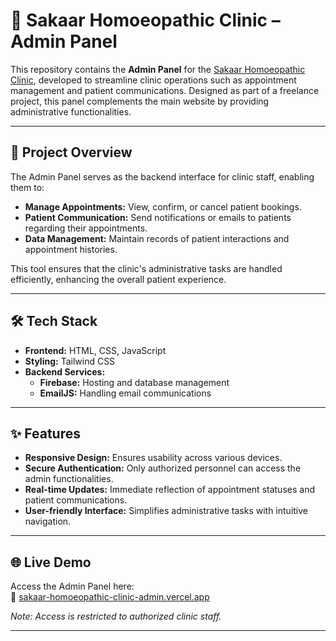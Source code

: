 # 🌿 Sakaar Homoeopathic Clinic – Admin Panel

This repository contains the **Admin Panel** for the [Sakaar Homoeopathic Clinic](https://sakaarhomoeopathy.com/), developed to streamline clinic operations such as appointment management and patient communications. Designed as part of a freelance project, this panel complements the main website by providing administrative functionalities.

---

## 📌 Project Overview

The Admin Panel serves as the backend interface for clinic staff, enabling them to:

- **Manage Appointments:** View, confirm, or cancel patient bookings.
- **Patient Communication:** Send notifications or emails to patients regarding their appointments.
- **Data Management:** Maintain records of patient interactions and appointment histories.

This tool ensures that the clinic's administrative tasks are handled efficiently, enhancing the overall patient experience.

---

## 🛠️ Tech Stack

- **Frontend:** HTML, CSS, JavaScript
- **Styling:** Tailwind CSS
- **Backend Services:**
  - **Firebase:** Hosting and database management
  - **EmailJS:** Handling email communications

---

## ✨ Features

- **Responsive Design:** Ensures usability across various devices.
- **Secure Authentication:** Only authorized personnel can access the admin functionalities.
- **Real-time Updates:** Immediate reflection of appointment statuses and patient communications.
- **User-friendly Interface:** Simplifies administrative tasks with intuitive navigation.

---

## 🌐 Live Demo

Access the Admin Panel here:  
🔗 [sakaar-homoeopathic-clinic-admin.vercel.app](https://sakaar-homoeopathic-clinic-admin.vercel.app)

*Note: Access is restricted to authorized clinic staff.*

---
